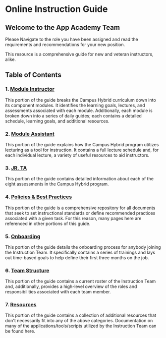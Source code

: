 # Online Instruction Guide

## Welcome to the App Academy Team

Please Navigate to the role you have been assigned and read the requirements and recommendations for your new position.

This resource is a comprehensive guide for new and veteran instructors, alike.

## Table of Contents

### 1. [Module Instructor]

This portion of the guide breaks the Campus Hybrid curriculum down into its component modules. It identifies the learning goals, lectures, and assessments associated with each module. Additionally, each module is broken down into a series of daily guides; each contains a detailed schedule, learning goals, and additional resources.

### 2. [Module Assistant]

This portion of the guide explains how the Campus Hybrid program utitizes lecturing as a tool for instruction. It contains a full lecture schedule and, for each individual lecture, a variety of useful resources to aid instructors.

### 3. [JR. TA]

This portion of the guide contains detailed information about each of the eight assessments in the Campus Hybrid program.

### 4. [Policies & Best Practices]

This portion of the guide is a comprehensive repository for all documents that seek to set instructional standards or define recommended practices associated with a given task. For this reason, many pages here are referenced in other portions of this guide.

### 5. [Onboarding]

This portion of the guide details the onboarding process for anybody joining the Instruction Team. It specifically contains a series of trainings and lays out time-based goals to help define their first three months on the job.

### 6. [Team Structure]

This portion of the guide contains a current roster of the Instruction Team and, additionally, provides a high-level overview of the roles and responsibilities associated with each team member.

### 7. [Resources]

This portion of the guide contains a collection of additional resources that don't necessarily fit into any of the above categories. Documentation on many of the applications/tools/scripts utilized by the Instruction Team can be found here.





<!-- Links -->

[Module Instructor]: ./ModuleInstructor
[Module Assistant]: ./ModuleAssistant
[JR. TA]: ./JrTA
[Policies & Best Practices]: ./policies-and-best-practices
[Onboarding]: ./onboarding
[Team Structure]: ./team-structure
[Resources]: ./resources